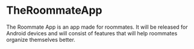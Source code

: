 # TheRoommateApp
The Roommate App is an app made for roommates. It will be released for Android devices and will consist of features that will help roommates organize themselves better. 
